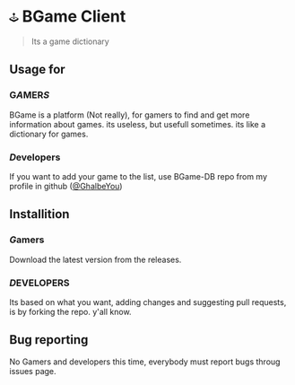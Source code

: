 # ![](icon.png) **BGame Client**
> Its a game dictionary

## Usage for
### **G*A*MER*S***
BGame is a platform (Not really), for gamers to find and get more information about games. its useless, but usefull sometimes. its like a dictionary for games.

### ***D*evelopers**
If you want to add your game to the list, use BGame-DB repo from my profile in github ([@GhalbeYou](https://github.com/ghalbeyou))

## Installition
### ***G*amers**
Download the latest version from the releases.
### ***D*EVELOPERS**
Its based on what you want, adding changes and suggesting pull requests, is by forking the repo. y'all know.
## Bug reporting
No Gamers and developers this time, everybody must report bugs throug issues page.
